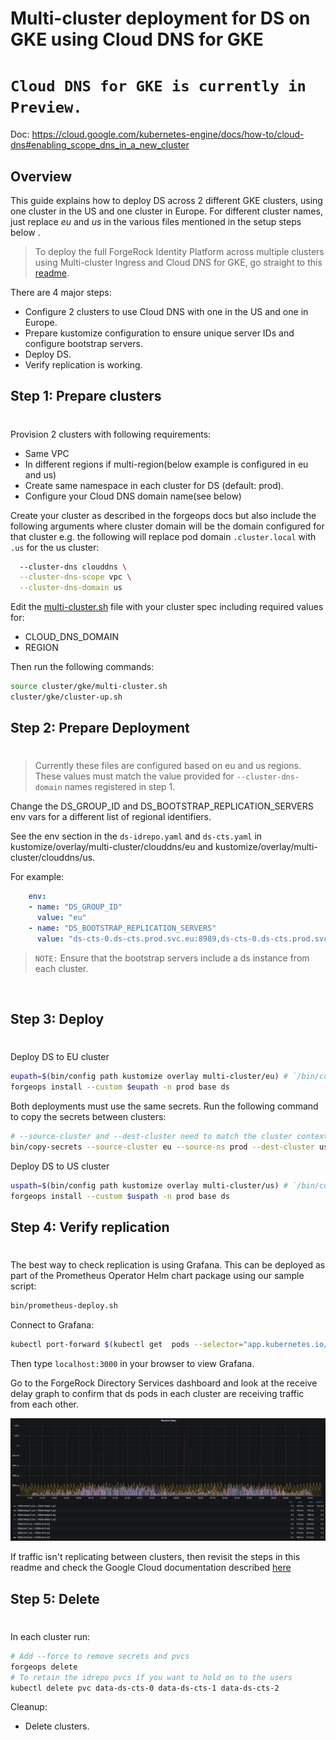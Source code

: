 # Multi-cluster deployment for DS on GKE using Cloud DNS for GKE

# **`Cloud DNS for GKE is currently in Preview.`**

Doc: https://cloud.google.com/kubernetes-engine/docs/how-to/cloud-dns#enabling_scope_dns_in_a_new_cluster  

## Overview
This guide explains how to deploy DS across 2 different GKE clusters, using one cluster in the US and one cluster in Europe.
For different cluster names, just replace *eu* and *us* in the various files mentioned in the setup steps below .

> To deploy the full ForgeRock Identity Platform across multiple clusters using Multi-cluster Ingress and Cloud DNS for GKE, go straight to this [readme](https://github.com/ForgeRock/forgeops/blob/master/etc/multi-cluster/google-cloud/multi-cluster-ingress/README.md).

There are 4 major steps:
* Configure 2 clusters to use Cloud DNS with one in the US and one in Europe.
* Prepare kustomize configuration to ensure unique server IDs and configure bootstrap servers.
* Deploy DS.
* Verify replication is working.

## Step 1: Prepare clusters
#
Provision 2 clusters with following requirements:
  * Same VPC
  * In different regions if multi-region(below example is configured in eu and us)
  * Create same namespace in each cluster for DS (default: prod).
  * Configure your Cloud DNS domain name(see below) 

Create your cluster as described in the forgeops docs but also include the following arguments where cluster domain will be the domain configured for that cluster e.g. the following will replace pod domain `.cluster.local` with `.us` for the us cluster:
```bash
  --cluster-dns clouddns \
  --cluster-dns-scope vpc \
  --cluster-dns-domain us
```

Edit the [multi-cluster.sh](https://github.com/ForgeRock/forgeops/blob/release/7.2.0/cluster/gke/multi-cluster.sh) file with your cluster spec including required values for:
* CLOUD_DNS_DOMAIN
* REGION

Then run the following commands:  
```bash
source cluster/gke/multi-cluster.sh
cluster/gke/cluster-up.sh
```

## Step 2: Prepare Deployment  
#  

>Currently these files are configured based on eu and us regions. These values must match the value provided for `--cluster-dns-domain`  names registered in step 1.

Change the DS_GROUP_ID and DS_BOOTSTRAP_REPLICATION_SERVERS env vars for a different list of regional identifiers.

See the env section in the `ds-idrepo.yaml` and `ds-cts.yaml` in kustomize/overlay/multi-cluster/clouddns/eu and kustomize/overlay/multi-cluster/clouddns/us.  

For example:
```yaml
    env:
    - name: "DS_GROUP_ID"
      value: "eu"
    - name: "DS_BOOTSTRAP_REPLICATION_SERVERS"
      value: "ds-cts-0.ds-cts.prod.svc.eu:8989,ds-cts-0.ds-cts.prod.svc.us:8989"
```

>`NOTE:` Ensure that the bootstrap servers include a ds instance from each cluster.

<br />

## Step 3: Deploy
#  

Deploy DS to EU cluster
```bash
eupath=$(bin/config path kustomize overlay multi-cluster/eu) # `/bin/config path` command will get the full path
forgeops install --custom $eupath -n prod base ds
```

Both deployments must use the same secrets.  Run the following command to copy the secrets between clusters:
```bash
# --source-cluster and --dest-cluster need to match the cluster context names
bin/copy-secrets --source-cluster eu --source-ns prod --dest-cluster us --dest-ns prod
```

Deploy DS to US cluster
```bash
uspath=$(bin/config path kustomize overlay multi-cluster/us) # `/bin/config path` command will get the full path
forgeops install --custom $uspath -n prod base ds
```  

## Step 4: Verify replication
#  

The best way to check replication is using Grafana.  This can be deployed as part of the Prometheus Operator Helm chart package using our sample script:

```bash
bin/prometheus-deploy.sh
```

Connect to Grafana:

```bash
kubectl port-forward $(kubectl get  pods --selector="app.kubernetes.io/name=grafana" --field-selector status.phase=Running --output=jsonpath="{.items..metadata.name}" --namespace=$NAMESPACE) $PORT:3000 --namespace=$NAMESPACE
```

Then type `localhost:3000` in your browser to view Grafana.

Go to the ForgeRock Directory Services dashboard and look at the receive delay graph to confirm that ds pods in each cluster are receiving traffic from each other.

![receive-delay-graph](receive-delay.png)

If traffic isn't replicating between clusters, then revisit the steps in this readme and check the Google Cloud documentation described [here](https://cloud.google.com/kubernetes-engine/docs/how-to/cloud-dns)


## Step 5: Delete
#  

In each cluster run:
```bash
# Add --force to remove secrets and pvcs
forgeops delete
# To retain the idrepo pvcs if you want to hold on to the users
kubectl delete pvc data-ds-cts-0 data-ds-cts-1 data-ds-cts-2
```

Cleanup:
* Delete clusters.
